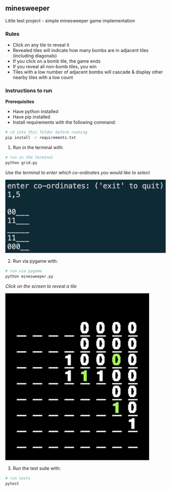 ## minesweeper
Little test project - simple minesweeper game implementation

### Rules
- Click on any tile to reveal it
- Revealed tiles will indicate how many bombs are in adjacent tiles (including diagonals)
- If you click on a bomb tile, the game ends
- If you reveal all non-bomb tiles, you win
- Tiles with a low number of adjacent bombs will cascade & display other nearby tiles with a low count

### Instructions to run

**Prerequisites**
- Have python installed
- Have pip installed
- Install requirements with the following command:
``` bash
# cd into this folder before running
pip install -r requirements.txt
```

1. Run in the terminal with:
``` bash
# run in the terminal
python grid.py
```

_Use the terminal to enter which co-ordinates you would like to select_

![screenshot of minesweeper in terminal](./img/terminal_minesweeper_screenshot.png)

2. Run via pygame with:
``` bash
# run via pygame
python minesweeper.py
```
_Click on the screen to reveal a tile_

![screenshot of minesweeper in pygame](./img/pygame_minesweeper_screenshot.png)



3. Run the test suite with:
``` bash
# run tests
pytest
```